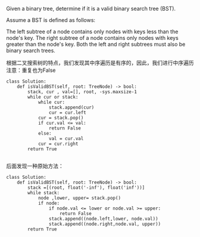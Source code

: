 Given a binary tree, determine if it is a valid binary search tree (BST).

Assume a BST is defined as follows:

The left subtree of a node contains only nodes with keys less than the node's key.
The right subtree of a node contains only nodes with keys greater than the node's key.
Both the left and right subtrees must also be binary search trees.
 
 
根据二叉搜索树的特点，我们发现其中序遍历是有序的，因此，我们进行中序遍历
注意：重复也为False
```
class Solution:
    def isValidBST(self, root: TreeNode) -> bool:
        stack, cur , val=[], root, -sys.maxsize-1
        while cur or stack:
            while cur:
                stack.append(cur)
                cur = cur.left
            cur = stack.pop()
            if cur.val <= val:
                return False
            else:
                val = cur.val
            cur = cur.right
        return True
        
```

后面发现一种原始方法：
```
class Solution:
    def isValidBST(self, root: TreeNode) -> bool:
        stack =[(root, float('-inf'), float('inf'))]
        while stack:
            node ,lower, upper= stack.pop()
            if node:
                if node.val <= lower or node.val >= upper:
                    return False
                stack.append((node.left,lower, node.val))
                stack.append((node.right,node.val, upper))
        return True
```
